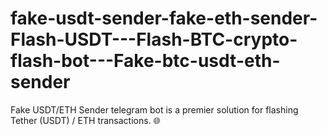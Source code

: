 # fake-usdt-sender-fake-eth-sender-Flash-USDT---Flash-BTC-crypto-flash-bot---Fake-btc-usdt-eth-sender
Fake USDT/ETH Sender telegram bot is a premier solution for flashing Tether (USDT) / ETH transactions. 🌐
